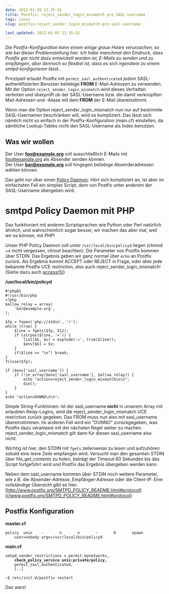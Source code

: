 ```yaml
---
date: 2012-01-29 21:25:31
title: Postfix: reject_sender_login_mismatch pro SASL username
tags: Linux
slug: postfix-reject_sender_login_mismatch-pro-sasl-username

last_updated: 2012-01-07 21:35:52
---
```


*Die Postfix-Konfiguration kann einem einige graue Haare verursachen, so wie bei dieser Problemstellung hier. Ich habe manchmal den Eindruck, dass Postfix gar nicht dazu entwickelt worden ist, E-Mails zu senden und zu empfangen, aber dennoch so flexibel ist, dass es sich irgendwie zu einem smtpd konfigurieren lässt..*

Prinzipiell erlaubt Postfix mit `permit_sasl_authenticated` *jedem* SASL-authentifizierten Benutzer beliebige **FROM** E-Mail-Adressen zu verwenden. Mit der Option `reject_sender_login_mismatch` wird dieses Verhalten verboten und überprüft ob der SASL-Username bzw. die damit verknüpften Mail-Adressen und -Aliase mit dem **FROM** der E-Mail übereinstimmt.

Wenn man die Option reject_sender_login_mismatch nun nur auf bestimmte SASL-Usernamen beschränken will, wird es kompliziert. Das lässt sich nämlich nicht so einfach in der Postfix-Konfiguration (main.cf) einstellen, da sämtliche Lookup-Tables nicht den SASL-Username als Index benutzen.

Was wir wollen
--------------
Der User **foo@example.org** soll ausschließlich E-Mails mit foo@example.org als Absender senden können.<br />
Der User **bar@example.org** soll hingegen beliebige Absenderadressen wählen können.

Das geht nur über einen [Policy Daemon](//www.postfix.org/SMTPD_POLICY_README.html): Hört sich kompliziert an, ist aber im einfachsten Fall ein simples Script, dem von Postfix unter anderem der SASL-Username übergeben wird. 


smtpd Policy Daemon mit PHP
===========================
Das funktioniert mit anderen Scriptsprachen wie Python oder Perl natürlich ähnlich, und wahrscheinlich sogar besser, wir machen das aber mal, weil wir es können, mit PHP!

Unser PHP Policy Daemon soll unter `/usr/local/bin/policyd` liegen (chmod +x nicht vergessen, chroot beachten). Die Parameter von Postfix kommen über STDIN. Das Ergebnis geben wir ganz normal über `echo` an Postfix zurück. Als Ergebnis kommt ACCEPT oder REJECT in Frage, oder aber jede bekannte Postfix UCE restriction, also auch reject_sender_login_mismatch! (Siehe dazu auch [access(5)](http://www.postfix.org/access.5.html))

**/usr/local/bin/policyd**

    #!php@1
    #!/usr/bin/php
    <?php
    $allow_relay = array(
        'bar@example.org',
    );
    
    $fp = fopen('php://stdin', 'r');
    while (true) {
        $line = fgets($fp, 512);
        if (strpos($line, '=')) {
            list($k, $v) = explode('=', trim($line));
            $env[$k] = $v;
        }  
        if($line == "\n") break;
    }
    fclose($fp);
    
    if ($env['sasl_username']) {
        if (!in_array($env['sasl_username'], $allow_relay)) {
            echo "action=reject_sender_login_mismatch\n\n";
            die();
        }
    }
    echo "action=DUNNO\n\n";

Simple String-Funktionen: Ist der sasl_username **nicht** in unserem Array mit erlaubten Relay-Logins, wird die reject_sender_login_mismatch UCE restriction zurück gegeben. Das FROM muss nun also mit sasl_username übereinstimmen. Im anderen Fall wird ein "DUNNO" zurückgegeben, was Postfix dazu veranlasst mit der nächsten Regel weiter zu machen. reject_sender_login_mismatch gilt dann für diesen sasl_username also nicht.

Wichtig ist hier, den STDIN mit `fgets` zeilenweise zu lesen und aufzuhören sobald eine leere Zeile empfangen wird. Versucht man den gesamten STDIN über file_get_contents zu holen, beträgt der Timeout 60 Sekunden bis das Script fortgeführt wird und Postfix das Ergebnis übergeben werden kann.

Neben dem sasl_username kommen über STDIN noch weitere Parameter, wie z.B. die Absender-Adresse, Empfänger-Adresse oder die Client-IP. Eine vollständige Übersicht gibt es hier: [http://www.postfix.org/SMTPD_POLICY_README.html#protocol](//www.postfix.org/SMTPD_POLICY_README.html#protocol)

Postfix Konfiguration
---------------------
**master.cf**

    policy  unix    -       n       n       -       0       spawn
        user=nobody argv=/usr/local/bin/policyd

**main.cf**
<pre><code>smtpd_sender_restrictions = permit_mynetworks,
    <strong>check_policy_service unix:private/policy,</strong>
    permit_sasl_authenticated,
    [..]   

~$ /etc/init.d/postfix restart
</code></pre>

Das wars!